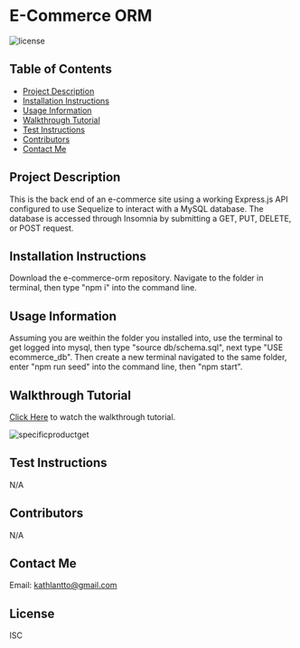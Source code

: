 # E-Commerce ORM

![license](https://img.shields.io/badge/license-ISC-blue)

## Table of Contents
* [Project Description](#project-description)
* [Installation Instructions](#installation-instructions)
* [Usage Information](#usage-information)
* [Walkthrough Tutorial](#walkthrough-tutorial)
* [Test Instructions](#test-instructions)
* [Contributors](#contributors)
* [Contact Me](#contact-me)

## Project Description
This is the back end of an e-commerce site using a working Express.js API configured to use Sequelize to interact with a MySQL database. The database is accessed through Insomnia by submitting a GET, PUT, DELETE, or POST request. 

## Installation Instructions
Download the e-commerce-orm repository. Navigate to the folder in terminal, then type "npm i" into the command line.

## Usage Information
Assuming you are weithin the folder you installed into, use the terminal to get logged into mysql, then type "source db/schema.sql", next type "USE ecommerce_db". Then create a new terminal navigated to the same folder, enter "npm run seed" into the command line, then "npm start".

## Walkthrough Tutorial
[Click Here]() to watch the walkthrough tutorial.

![specificproductget](https://user-images.githubusercontent.com/116473087/222463262-9fee2402-cfc9-498f-9b84-fa60c6aae41a.png)


## Test Instructions
N/A

## Contributors
N/A

## Contact Me

Email: kathlantto@gmail.com

## License
ISC
